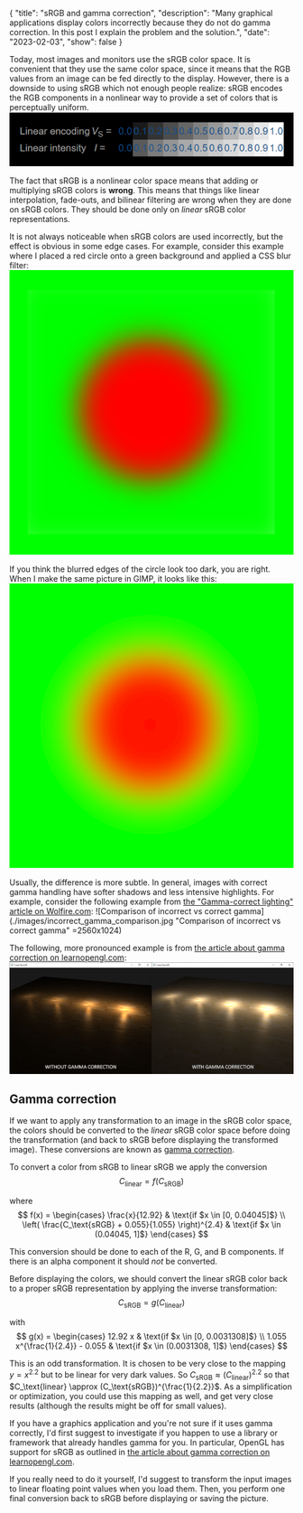 {
    "title": "sRGB and gamma correction",
    "description": "Many graphical applications display colors incorrectly because they do not do gamma correction. In this post I explain the problem and the solution.",
    "date": "2023-02-03",
    "show": false
}


Today, most images and monitors use the sRGB color space. It is convenient that they use the same color space, since it means that the RGB values from an image can be fed directly to the display. However, there is a downside to using sRGB which not enough people realize: sRGB encodes the RGB components in a nonlinear way to provide a set of colors that is perceptually uniform.
![Encoding vs linear intensity](./images/intensities.png)

The fact that sRGB is a nonlinear color space means that adding or multiplying sRGB colors is **wrong**. This means that things like linear interpolation, fade-outs, and bilinear filtering are wrong when they are done on sRGB colors. They should be done only on *linear* sRGB color representations.

It is not always noticeable when sRGB colors are used incorrectly, but the effect is obvious in some edge cases. For example, consider this example where I placed a red circle onto a green background and applied a CSS blur filter:
![Comparison of incorrect vs correct gamma](./images/incorrect.png)

If you think the blurred edges of the circle look too dark, you are right. When I make the same picture in GIMP, it looks like this:
![Comparison of incorrect vs correct gamma](./images/correct.png)

Usually, the difference is more subtle. In general, images with correct gamma handling have softer shadows and less intensive highlights. For example, consider the following example from [the "Gamma-correct lighting" article on Wolfire.com](http://blog.wolfire.com/2010/02/Gamma-correct-lighting):
![Comparison of incorrect vs correct gamma](./images/incorrect_gamma_comparison.jpg "Comparison of incorrect vs correct gamma" =2560x1024)

The following, more pronounced example is from [the article about gamma correction on learnopengl.com](https://learnopengl.com/Advanced-Lighting/Gamma-Correction):
![Comparison of incorrect vs correct gamma](./images/gamma_correction_srgbtextures.png)


## Gamma correction

If we want to apply any transformation to an image in the sRGB color space, the colors should be converted to the *linear* sRGB color space before doing the transformation (and back to sRGB before displaying the transformed image). These conversions are known as [gamma correction](https://en.wikipedia.org/wiki/Gamma_correction).

To convert a color from sRGB to linear sRGB we apply the conversion
$$ C_\text{linear} = f(C_\text{sRGB}) $$

where
$$ f(x) = \begin{cases} \frac{x}{12.92} & \text{if $x \in [0, 0.04045]$} \\ \left( \frac{C_\text{sRGB} + 0.055}{1.055} \right)^{2.4} & \text{if $x \in (0.04045, 1]$} \end{cases} $$

This conversion should be done to each of the R, G, and B components. If there is an alpha component it should *not* be converted.

Before displaying the colors, we should convert the linear sRGB color back to a proper sRGB representation by applying the inverse transformation:
$$ C_\text{sRGB} = g(C_\text{linear}) $$

with
$$ g(x) = \begin{cases} 12.92 x & \text{if $x \in [0, 0.0031308]$} \\ 1.055 x^{\frac{1}{2.4}} - 0.055 & \text{if $x \in (0.0031308, 1]$} \end{cases} $$

This is an odd transformation. It is chosen to be very close to the mapping $y = x^{2.2}$ but to be linear for very dark values. So $C_\text{sRGB} \approx (C_\text{linear})^{2.2}$ so that $C_\text{linear} \approx (C_\text{sRGB})^{\frac{1}{2.2}}$. As a simplification or optimization, you could use this mapping as well, and get very close results (although the results might be off for small values).

If you have a graphics application and you're not sure if it uses gamma correctly, I'd first suggest to investigate if you happen to use a library or framework that already handles gamma for you. In particular, OpenGL has support for sRGB as outlined in [the article about gamma correction on learnopengl.com](https://learnopengl.com/Advanced-Lighting/Gamma-Correction).

If you really need to do it yourself, I'd suggest to transform the input images to linear floating point values when you load them. Then, you perform one final conversion back to sRGB before displaying or saving the picture.
